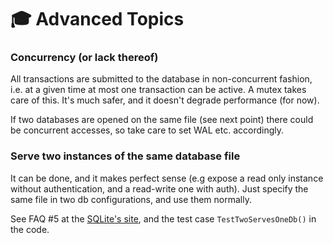 # 🎓 Advanced Topics

### Concurrency (or lack thereof)

All transactions are submitted to the database in non-concurrent fashion, i.e. at a given time at most one transaction can be active. A mutex takes care of this. It's much safer, and it doesn't degrade performance (for now).

If two databases are opened on the same file (see next point) there could be concurrent accesses, so take care to set WAL etc. accordingly.

### Serve two instances of the same database file

It can be done, and it makes perfect sense (e.g expose a read only instance without authentication, and a read-write one with auth). Just specify the same file in two db configurations, and use them normally.

See FAQ #5 at the [SQLite's site](https://www.sqlite.org/faq.html), and the test case `TestTwoServesOneDb()` in the code.
